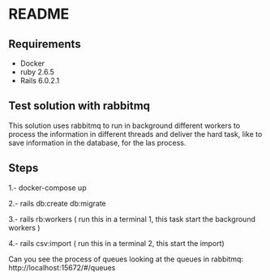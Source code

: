 # README

## Requirements
- Docker
- ruby 2.6.5
- Rails 6.0.2.1

## Test solution with rabbitmq
This solution uses rabbitmq to run in background different workers to process the 
information in different threads and deliver the hard task, like to save information 
in the database, for the las process.


## Steps

1.- docker-compose up 

2.- rails db:create db:migrate

3.- rails rb:workers ( run this in a terminal 1, this task start the background workers )

4.- rails csv:import ( run this in a terminal 2, this start the import) 

Can you see the process of queues looking at the queues in rabbitmq: http://localhost:15672/#/queues